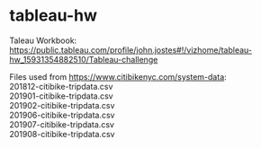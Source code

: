 # tableau-hw

Taleau Workbook: https://public.tableau.com/profile/john.jostes#!/vizhome/tableau-hw_15931354882510/Tableau-challenge

Files used from https://www.citibikenyc.com/system-data: </br>
201812-citibike-tripdata.csv </br>
201901-citibike-tripdata.csv </br>
201902-citibike-tripdata.csv </br>
201906-citibike-tripdata.csv </br>
201907-citibike-tripdata.csv </br>
201908-citibike-tripdata.csv </br>
